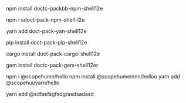 npm install doctc-packbb-npm-shell12e


npm i sdoct-pack-npm-shell-i2e


yarn add doct-pack-yan-shell12e

pip install doct-pack-pip-shell12e

cargo install doct-pack-cargo-shell12e

gem install doctc-pack-gem-shell12er

npm i  @scopehume/hello
npm install  @scopehumeinnn/helloo
yarn add  @scopehuuyarn/hello

yarn add @sdfasfsgfsdg/asdsadasd
